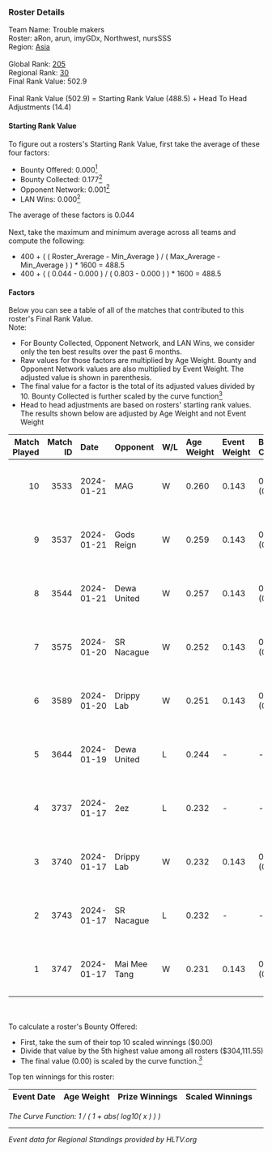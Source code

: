 ### Roster Details<br />
Team Name: Trouble makers<br />
Roster: aRon, arun, imyGDx, Northwest, nursSSS<br />
Region: [Asia]( ../standings_asia.md)<br />
<br />
Global Rank: [205](../standings_global.md)<br />
Regional Rank: [30]( ../standings_asia.md)<br />
Final Rank Value:  502.9<br />
<br />
Final Rank Value (502.9) = Starting Rank Value (488.5) + Head To Head Adjustments (14.4)<br />

#### Starting Rank Value<br />
To figure out a rosters's Starting Rank Value, first take the average of these four factors:<br />
- Bounty Offered: 0.000[<sup>1</sup>](#table2)
- Bounty Collected: 0.177[<sup>2</sup>](#table1)
- Opponent Network: 0.001[<sup>2</sup>](#table1)
- LAN Wins: 0.000[<sup>2</sup>](#table1)

The average of these factors is 0.044<br />
<br />
Next, take the maximum and minimum average across all teams and compute the following:<br />
- 400 + ( ( Roster_Average - Min_Average ) / ( Max_Average - Min_Average ) ) * 1600 = 488.5
- 400 + ( ( 0.044 - 0.000 ) / ( 0.803 - 0.000 ) ) * 1600 = 488.5


#### Factors<br />
Below you can see a table of all of the matches that contributed to this roster's Final Rank Value.<br />
Note:<br />

- For Bounty Collected, Opponent Network, and LAN Wins, we consider only the ten best results over the past 6 months.
- Raw values for those factors are multiplied by Age Weight. Bounty and Opponent Network values are also multiplied by Event Weight. The adjusted value is shown in parenthesis.
- The final value for a factor is the total of its adjusted values divided by 10. Bounty Collected is further scaled by the curve function[<sup>3</sup>](#curveFunction)
- Head to head adjustments are based on rosters' starting rank values. The results shown below are adjusted by Age Weight and not Event Weight
<span id="table1"></span><br />


| Match Played | Match ID | Date       | Opponent     | W/L | Age Weight | Event Weight | Bounty Collected | Opponent Network | LAN Wins  | H2H Adj. | Roster                                 |
| -: | -: | :- | :- | :- | :- | :- | :- | :- | :- | -: | :- |
|           10 |     3533 | 2024-01-21 | MAG          | W   | 0.260      | 0.143        | 0.000 (0.000)    | 0.096 (0.004)    | 0 (0.000) |     4.32 | aRon, arun, imyGDx, Northwest, nursSSS |
|            9 |     3537 | 2024-01-21 | Gods Reign   | W   | 0.259      | 0.143        | 0.003 (0.000)    | 0.061 (0.002)    | 0 (0.000) |     5.91 | aRon, arun, imyGDx, Northwest, nursSSS |
|            8 |     3544 | 2024-01-21 | Dewa United  | W   | 0.257      | 0.143        | 0.003 (0.000)    | 0.037 (0.001)    | 0 (0.000) |     4.67 | aRon, arun, imyGDx, Northwest, nursSSS |
|            7 |     3575 | 2024-01-20 | SR Nacague   | W   | 0.252      | 0.143        | 0.000 (0.000)    | 0.027 (0.001)    | 0 (0.000) |     3.11 | aRon, arun, imyGDx, Northwest, nursSSS |
|            6 |     3589 | 2024-01-20 | Drippy Lab   | W   | 0.251      | 0.143        | 0.000 (0.000)    | 0.018 (0.001)    | 0 (0.000) |     3.06 | aRon, arun, imyGDx, Northwest, nursSSS |
|            5 |     3644 | 2024-01-19 | Dewa United  | L   | 0.244      | -            | -                | -                | -         |    -3.22 | aRon, arun, imyGDx, Northwest, nursSSS |
|            4 |     3737 | 2024-01-17 | 2ez          | L   | 0.232      | -            | -                | -                | -         |    -4.50 | aRon, arun, imyGDx, Northwest, nursSSS |
|            3 |     3740 | 2024-01-17 | Drippy Lab   | W   | 0.232      | 0.143        | 0.000 (0.000)    | 0.018 (0.001)    | 0 (0.000) |     2.80 | aRon, arun, imyGDx, Northwest, nursSSS |
|            2 |     3743 | 2024-01-17 | SR Nacague   | L   | 0.232      | -            | -                | -                | -         |    -4.52 | aRon, arun, imyGDx, Northwest, nursSSS |
|            1 |     3747 | 2024-01-17 | Mai Mee Tang | W   | 0.231      | 0.143        | 0.000 (0.000)    | 0.000 (0.000)    | 0 (0.000) |     2.75 | aRon, arun, imyGDx, Northwest, nursSSS |

<br />
<span id="table2"></span><br />
To calculate a roster's Bounty Offered:<br />

- First, take the sum of their top 10 scaled winnings ($0.00)
- Divide that value by the 5th highest value among all rosters ($304,111.55)
- The final value (0.00) is scaled by the curve function.[<sup>3</sup>](#curveFunction)

Top ten winnings for this roster:<br />

| Event Date | Age Weight | Prize Winnings | Scaled Winnings |
| :- | -: | :- | :- |


<span id="curveFunction"></span>_The Curve Function: 1 / ( 1 + abs( log10( x ) ) )_<br />

---
_Event data for Regional Standings provided by HLTV.org_<br />
